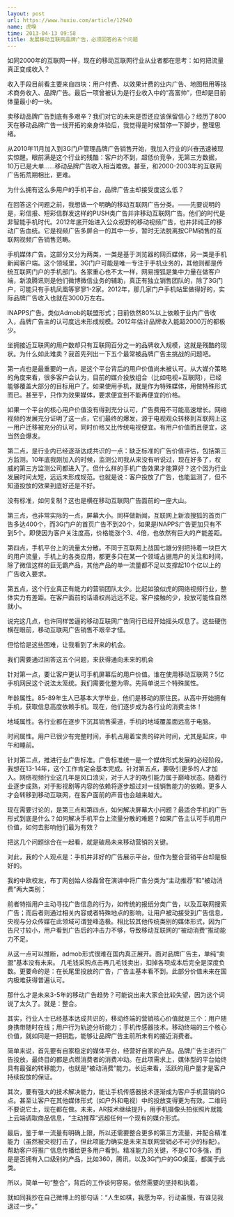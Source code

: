 ```yaml
---
layout: post
url: https://www.huxiu.com/article/12940
name: 虎嗅
time: 2013-04-13 09:58
title: 发展移动互联网品牌广告，必须回答的五个问题
---
```

如同2000年的互联网一样，现在的移动互联网行业从业者都在思考：如何把流量真正变成收入？

收入手段目前看主要来自四块：用户付费、以效果计费的业内广告、地图租用等技术商务收入、品牌广告。最后一项曾被认为是行业收入中的“高富帅”，但却是目前体量最小的一块。

卖移动品牌广告到底有多艰辛？我们对它的未来是否还应该保留信心？经历了800天在移动品牌广告一线开拓的亲身体验后，我觉得是时候暂停一下脚步，整理思绪。

从2010年11月加入到3G门户管理品牌广告销售开始，我加入行业的兴奋迅速被现实惊醒。眼前满是这个行业的残酷：客户约不到，超低价竞争，无第三方数据，10万已是大单……移动品牌广告收入相当难做。甚至，和2000-2003年的互联网广告拓荒期相比，更难。

为什么拥有这么多用户的手机平台，品牌广告主却接受度这么低？

在回答这个问题之前，我想做一个明确的移动互联网广告分类。——先要说明的是，彩信报、短彩信群发这样的PUSH类广告并非移动互联网广告。他们的时代是非智能手机时代。2012年底开始进入公众视野的移动视频广告，也并非纯正的移动广告血统。它是视频广告多屏合一的其中一步，暂时无法脱离按CPM销售的互联网视频广告销售范畴。

手机媒体广告。这部分又分为两类，一类是基于浏览器的网页媒体，另一类是手机新闻客户端。这个领域里，3G门户可能是唯一专注于手机业务的，其他则都是传统互联网门户的手机部门。各家重心也不太一样，网易搜狐是集中力量在做客户端，新浪腾讯则是他们微博微信业务的辅助，真正有独立销售团队的，除了3G门户，可能只有手机凤凰等寥寥1-2家。2012年，那几家门户手机站里做得好的，实际品牌广告收入也就在3000万左右。

INAPPS广告。类似Admob的联盟形式；目前依然80%以上依赖于业内广告收入，品牌广告主的认可度远未形成规模。2012年估计品牌收入能超2000万的都极少。

坐拥接近互联网的用户数却只有互联网百分之一的品牌收入规模，这就是残酷的现状。为什么如此难卖？我首先列出一下五个最常被品牌广告主挑战的问题吧。

第一点也是最重要的一点，是这个平台背后的用户价值尚未被认可。从大媒介策略的角度来看，很多客户会认为，目前的媒介投放组合（比如电视+互联网），已经能够覆盖大部分的目标用户了。如果使用手机，就是作为特殊媒体，用做特殊形式而已。甚至乎，只作为效果媒体，要求便宜到不能再便宜的价格。

如果一个平台的核心用户价值没有得到充分认可，广告费用不可能高速增长。网络视频的发展充分证明了这一点，它们最终的爆发，源于电视观众转移到互联网上这一用户迁移被充分的认可，同时价格又比传统电视便宜。有用户价值而且便宜，这当然会爆发。

第二点，是行业内已经逐渐达成共识的一点：缺乏标准的广告价值评估，包括第三方监测。10年底我刚加入的时候，监测公司我从来没有听说过，现在好多了，权威的第三方监测公司都进入了。但什么样的手机广告效果才能算好？这个因为行业发展时间太短，远远未形成规范。也就是说：客户投放了广告，也能监测了，但不知道投放的效果到底好还是不好。

没有标准，如何复制？这也是横在移动互联网广告面前的一座大山。

第三点，也非常实际的一点，屏幕大小。同样做新闻，互联网上新浪搜狐的首页广告多达400个，而3G门户的首页广告不到20个，如果是INAPPS广告更加只有不到5个。即使因为客户关注度高，价格能涨个3、4倍，也依然有巨大的产能差距。

第四点，手机平台上的流量太分散。不同于互联网上战国七雄分别把持着一块巨大的用户流量，手机上的各类应用，都更多只在某一个领域占据用户的关注和时间，除了微信这样的巨无霸产品，其他产品的单一流量都不足以支撑起10个亿以上的广告收入要求。

第五点，这个行业真正有能力的营销团队太少。比起如狼似虎的网络视频行业，整体实力有差距。在客户面前的话语权尚远远不足。客户接触的少，投放可能性自然就小。

说完这几点，也许同样苦逼的移动互联网广告同行已经开始摇头叹息了。这些硬伤横在眼前，移动互联网广告销售不艰辛才怪。

但恰恰是这些困难，让我看到了未来的机会。

我们需要通过回答这五个问题，来获得通向未来的机会

针对第一点，要让客户更认可手机屏幕后的用户价值。谁在使用移动互联网？5亿手机网民这个说法太笼统。我们需要化整为零。先简单说三个特殊属性。

年龄属性。85-89年生人已基本大学毕业，他们是移动的原住民，从高中开始拥有手机，获取信息高度依赖手机。现在，他们逐步成为各行业的消费主体！

地域属性。各行业都在逐步下沉其销售渠道，手机的地域覆盖面远高于电脑。

时间属性。用户已很少有完整时间，手机占用着宝贵的碎片时间，尤其是起床，中午和睡前。

针对第二点，推进行业广告标准。广告标准统一是一个媒体形式发展的必经阶段。我想在13-14年，这个工作肯定会基本完成。针对第五点，要吸引更多的人才加入。网络视频行业这几年是风口浪尖，对于人才的吸引能力属于巅峰状态。随着行业逐步成熟，对于影视剧等内容的依赖将逐步超过对一线销售能力的依赖。更多人才会转移到移动互联网，在客户面前的声音也会越来越大。

现在需要讨论的，是第三点和第四点，如何解决屏幕大小问题？最适合手机的广告形式到底是什么？如何解决手机平台上流量分散的难题？如果广告主认可手机用户价值，如何去影响他们最为有效？

把这几个问题综合在一起看，就是破局未来移动营销的关键。

对此，我的个人观点是：手机并非好的广告展示平台，但作为整合营销平台却是极好的。

我的中欧校友，布丁网创始人徐磊曾在演讲中将广告分类为“主动推荐”和“被动消费”两大类别：

前者特指用户主动寻找广告信息的行为，如传统的报纸分类广告，以及互联网搜索广告；而后者则通过相关内容或者特殊地点的影响，让用户被动接受到广告信息，央视与分众传媒在此领域可谓登峰造极。相比较其他传统类别的媒体形式，因为广告尺寸较小，用户看到广告后的冲击力不够，导致移动互联网的“被动消费”推动能力不足。

从这一点可以推断，admob形式很难在国内真正展开。面对品牌广告主，单纯“卖盟”基本没有未来。 几毛钱采购点击再几毛钱卖出，扣掉各项成本后完全是深度负数。更要命的是：在长尾里投放的广告，广告主基本看不到。此部分价值未来在国内极难获得普遍认可。

那什么才是未来3-5年的移动广告趋势？可能说出来大家会比较失望，因为这个词说了太久了。就是：整合。

其实，行业人士已经基本达成共识的，移动终端的营销核心价值就是三个：用户随身携带随时在线；用户行为轨迹分析能力；手机传感器技术。移动终端的三个核心价值，就如同是一把钥匙，能够让品牌广告主前所未有的接近消费者。

简单来说，首先要有自家稳定的媒体平台，经营好自家的产品。品牌广告主进行广告投放，最终目的都是点燃消费者的消费冲动。在此项需求上，媒体型的平台始终具有最强的转移能力，也就是“被动消费”能力。长远来看，活跃的用户量才是客户持续投放的保证。

其次，要有强大的技术解决能力，能让手机传感器技术逐渐成为客户手机营销的G点。甚至让客户在其他媒体形式（如户外和电视）中的投放变得更为有效。二维码不要说它土，现在都在做。未来，AR技术继续提升，用手机摄像头拍张照片就能上云端调取商品信息，“主动推荐”远超任何一个现有的媒介形式。

最后，鉴于单一流量有明确上限，所以还需要整合更多的第三方流量，并配合精准能力（虽然被央视打击了，但此项能力确实是未来互联网营销必不可少的标配）。帮助客户将推广信息传播给更多用户看到。精准能力的关键，不是CTO多强，而是是否拥有入口级别的产品，比如360，腾讯，以及3G门户的GO桌面，都属于此类。

所以，简单一句“整合”，背后的工作谈何容易。依然需要的坚持和执着。

就如同我抄在自己微博上的那句话：“人生如棋，我愿为卒，行动虽慢，有谁见我退过一步。”

